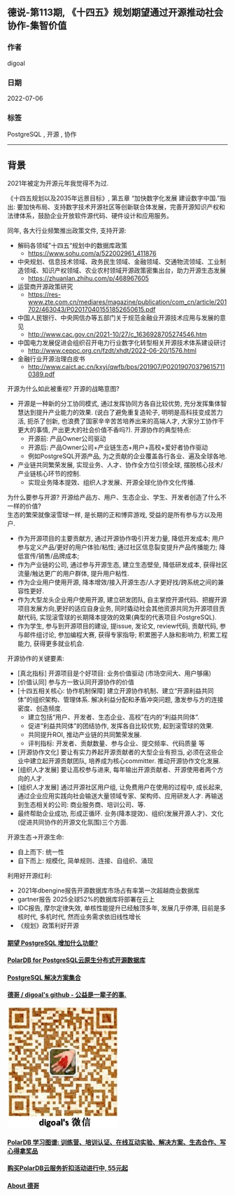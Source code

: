 ## 德说-第113期, 《十四五》规划期望通过开源推动社会协作-集智价值      
                            
### 作者                            
digoal                            
                            
### 日期                            
2022-07-06                            
                            
### 标签                            
PostgreSQL , 开源 , 协作                    
                            
----                            
                            
## 背景         
  
2021年被定为开源元年我觉得不为过.  
  
《十四五规划以及2035年远景目标》, 第五章 “加快数字化发展 建设数字中国.”指出: 要加快布局、支持数字技术开源社区等创新联合体发展，完善开源知识产权和法律体系，鼓励企业开放软件源代码、硬件设计和应用服务。  
  
同年, 各大行业频繁推出政策文件, 支持开源:   
- 解码各领域”十四五“规划中的数据库政策   
    - https://www.sohu.com/a/522002961_411876  
- 中央规划、信息技术领域、政务民生领域、金融领域、交通物流领域、工业制造领域、知识产权领域、农业农村领域开源政策密集出台，助力开源生态发展  
    - https://zhuanlan.zhihu.com/p/468967605  
- 运营商开源政策研究  
    - https://res-www.zte.com.cn/mediares/magazine/publication/com_cn/article/201702/463043/P020170401551852650615.pdf  
- 中国人民银行、中央网信办等五部门关于规范金融业开源技术应用与发展的意见    
    - http://www.cac.gov.cn/2021-10/27/c_1636928705274546.htm    
- 中国电力发展促进会组织召开电力行业数字化转型相关开源技术体系建设研讨  
    - http://www.ceppc.org.cn/fzdt/xhdt/2022-06-20/1576.html  
- 金融行业开源治理白皮书  
    - http://www.caict.ac.cn/kxyj/qwfb/bps/201907/P020190703796157110389.pdf  
  
开源为什么如此被重视?   开源的战略意图?  
- 开源是一种新的分工协同模式, 通过发挥协同方各自比较优势, 充分发挥集体智慧达到提升产业能力的效果. (说白了避免重复造轮子, 明明是高科技变成苦力活, 扼杀了创新, 也浪费了国家辛辛苦苦培养出来的高端人才, 大家分工协作干更大的事情, 产出更大的社会价值不香吗?). 开源协作的典型特点:   
    - 开源前: 产品Owner公司驱动
    - 开源后: 产品Owner公司+产业链生态+用户+高校+爱好者协作驱动
    - 例如PostgreSQL开源产品, 为之贡献的企业覆盖各行各业、遍及全球各地.   
- 产业链共同繁荣发展, 实现业务、人才、协作全方位引领全球, 摆脱核心技术/产业链核心环节的控制. 
    - 实现业务降本提效、组织人才发展、开源全球化协作文化传播. 
  
为什么要参与开源? 开源给产品方、用户、生态企业、学生、开发者创造了什么不一样的价值?   
生态的繁荣就像滚雪球一样, 是长期的正和博弈游戏, 受益的是所有参与方以及用户.    
- 作为开源项目的主要贡献方, 通过开源协作吸引开发力量, 降低开发成本; 用户参与定义产品/更好的用户体验/粘性; 通过社区信息裂变提升产品传播能力; 降低宣传/销售/品牌成本; 
- 作为产业链的公司, 通过参与开源生态, 建立生态壁垒, 降低研发成本, 获得社区流量/触达更广的用户群体, 提升用户粘性.    
- 作为企业用户使用开源, 降本增效/接入开源生态/人才更好找/跨系统之间的兼容性更好.   
- 作为大型龙头企业用户使用开源, 建立研发团队, 自主掌控开源代码、把握开源项目发展方向,更好的适应自身业务, 同时撬动社会其他资源共同为开源项目贡献代码, 实现滚雪球的长期降本提效的效果(典型的代表项目:PostgreSQL).    
- 作为学生, 参与到开源项目的建设, 提issue, 发论文, review代码, 贡献代码, 参与邮件组讨论, 参加编程大赛, 获得专家指导; 积累圈子人脉和影响力, 积累工程能力, 获得更多就业机会. 
  
开源协作的关键要素:    
- [真北指标] 开源项目是个好项目: 业务价值驱动 (市场空间大、用户够痛)
- [价值认同] 参与方一致认同开源协作的价值
- [十四五相关核心: 协作机制保障] 建立开源协作机制、建立“开源利益共同体”的组织架构、管理体系. 解决利益分配和矛盾冲突问题, 激发参与方的连接密度、创造频度.    
    - 建立包括“用户、开发者、生态企业、高校”在内的“利益共同体”.   
    - 促进“利益共同体”的团结协作, 发挥各自比较优势, 起到滚雪球的效果.   
    - 共同提升ROI, 推动产业链的共同繁荣发展.    
    - 评判指标: 开发者、贡献数量、参与企业、提交频率、代码质量 等   
- [开源协作文化] 要让有实力养起开源贡献者的大型企业有担当, 必须在这些企业中建立起开源贡献团队, 培养成为核心committer. 推动开源协作文化发展.   
- [组织人才发展] 要让高校参与进来, 每年输出开源贡献者、开源使用者两个方向的人才.   
- [组织人才发展] 通过开源社区用户组, 让免费用户在使用的过程中, 成长起来, 通过企业应用实践向社会输送大量领域专家、架构师、应用研发人才. 再输送到生态相关的公司: 商业服务商、培训公司、等.   
- 最终帮助企业成功, 形成正循环.   业务(降本提效)、组织(发展开源人才)、文化(促进共同协作的开源文化氛围)三个方面.    
  
开源生态->开源生命: 
- 自上而下: 统一性
- 自下而上: 规模化, 简单规则、连接、自组织、涌现
  
利用好开源红利:      
- 2021年dbengine报告开源数据库市场占有率第一次超越商业数据库
- gartner报告 2025全球52%的数据库将部署在云上
- IDC报告, 摩尔定律失效, 单核性能提升已经触顶多年, 发展几乎停滞, 目前是多核时代, 多机时代, 然而业务需求依旧线性增长
- 《规划》政策利好开源
   
  
  
#### [期望 PostgreSQL 增加什么功能?](https://github.com/digoal/blog/issues/76 "269ac3d1c492e938c0191101c7238216")
  
  
#### [PolarDB for PostgreSQL云原生分布式开源数据库](https://github.com/ApsaraDB/PolarDB-for-PostgreSQL "57258f76c37864c6e6d23383d05714ea")
  
  
#### [PostgreSQL 解决方案集合](https://yq.aliyun.com/topic/118 "40cff096e9ed7122c512b35d8561d9c8")
  
  
#### [德哥 / digoal's github - 公益是一辈子的事.](https://github.com/digoal/blog/blob/master/README.md "22709685feb7cab07d30f30387f0a9ae")
  
  
![digoal's wechat](../pic/digoal_weixin.jpg "f7ad92eeba24523fd47a6e1a0e691b59")
  
  
#### [PolarDB 学习图谱: 训练营、培训认证、在线互动实验、解决方案、生态合作、写心得拿奖品](https://www.aliyun.com/database/openpolardb/activity "8642f60e04ed0c814bf9cb9677976bd4")
  
  
#### [购买PolarDB云服务折扣活动进行中, 55元起](https://www.aliyun.com/activity/new/polardb-yunparter?userCode=bsb3t4al "e0495c413bedacabb75ff1e880be465a")
  
  
#### [About 德哥](https://github.com/digoal/blog/blob/master/me/readme.md "a37735981e7704886ffd590565582dd0")
  
